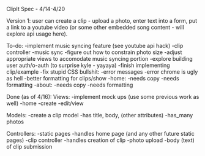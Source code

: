 ClipIt Spec - 4/14-4/20

Version 1: user can create a clip - upload a photo, enter text into a form, put a link to a youtube video (or some other embedded song content - will explore api usage here).

To-do:
-implement music syncing feature (see youtube api hack)
  -clip controller
      -music sync
-figure out how to constrain photo size
-adjust appropriate views to accomodate music syncing portion
-explore building user auth/o-auth (to surprise kyle - yayaya)
-finish implementing clip/example
-fix stupid CSS bullshit:
  -error messages
  -error chrome is ugly as hell
  -better formatting for clips/show
  -home:
    -needs copy
    -needs formatting
  -about:
    -needs copy
    -needs formatting



Done (as of 4/16):
Views:
-implement mock ups (use some previous work as well)
  -home
  -create
  -edit/view

Models:
-create a clip model
  -has title, body, (other attributes)
  -has_many photos

Controllers:
-static pages
  -handles home page (and any other future static pages)
-clip controller
  -handles creation of clip
    -photo upload
    -body (text) of clip submission

